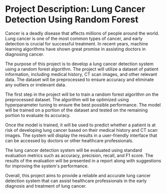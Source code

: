 # Project Description: Lung Cancer Detection Using Random Forest

Cancer is a deadly disease that affects millions of people around the world. Lung cancer is one of the most common types of cancer, and early detection is crucial for successful treatment. In recent years, machine learning algorithms have shown great promise in assisting doctors in diagnosing cancer.

The purpose of this project is to develop a lung cancer detection system using a random forest algorithm. The project will utilize a dataset of patient information, including medical history, CT scan images, and other relevant data. The dataset will be preprocessed to ensure accuracy and eliminate any outliers or irrelevant data.

The first step in the project will be to train a random forest algorithm on the preprocessed dataset. The algorithm will be optimized using hyperparameter tuning to ensure the best possible performance. The model will be trained on a portion of the dataset and tested on the remaining portion to evaluate its accuracy.

Once the model is trained, it will be used to predict whether a patient is at risk of developing lung cancer based on their medical history and CT scan images. The system will display the results in a user-friendly interface that can be accessed by doctors or other healthcare professionals.

The lung cancer detection system will be evaluated using standard evaluation metrics such as accuracy, precision, recall, and F1 score. The results of the evaluation will be presented in a report along with suggestions for improving the system's performance.

Overall, this project aims to provide a reliable and accurate lung cancer detection system that can assist healthcare professionals in the early diagnosis and treatment of lung cancer.
